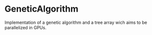 # GeneticAlgorithm
Implementation of a genetic algorithm and a tree array wich aims to be parallelized in GPUs.
